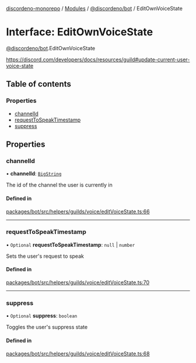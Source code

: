 [discordeno-monorepo](../README.md) / [Modules](../modules.md) / [@discordeno/bot](../modules/discordeno_bot.md) / EditOwnVoiceState

# Interface: EditOwnVoiceState

[@discordeno/bot](../modules/discordeno_bot.md).EditOwnVoiceState

https://discord.com/developers/docs/resources/guild#update-current-user-voice-state

## Table of contents

### Properties

- [channelId](discordeno_bot.EditOwnVoiceState.md#channelid)
- [requestToSpeakTimestamp](discordeno_bot.EditOwnVoiceState.md#requesttospeaktimestamp)
- [suppress](discordeno_bot.EditOwnVoiceState.md#suppress)

## Properties

### channelId

• **channelId**: [`BigString`](../modules/discordeno_bot.md#bigstring)

The id of the channel the user is currently in

#### Defined in

[packages/bot/src/helpers/guilds/voice/editVoiceState.ts:66](https://github.com/deepsarda/discordeno/blob/c6dc30bb/packages/bot/src/helpers/guilds/voice/editVoiceState.ts#L66)

---

### requestToSpeakTimestamp

• `Optional` **requestToSpeakTimestamp**: `null` \| `number`

Sets the user's request to speak

#### Defined in

[packages/bot/src/helpers/guilds/voice/editVoiceState.ts:70](https://github.com/deepsarda/discordeno/blob/c6dc30bb/packages/bot/src/helpers/guilds/voice/editVoiceState.ts#L70)

---

### suppress

• `Optional` **suppress**: `boolean`

Toggles the user's suppress state

#### Defined in

[packages/bot/src/helpers/guilds/voice/editVoiceState.ts:68](https://github.com/deepsarda/discordeno/blob/c6dc30bb/packages/bot/src/helpers/guilds/voice/editVoiceState.ts#L68)
